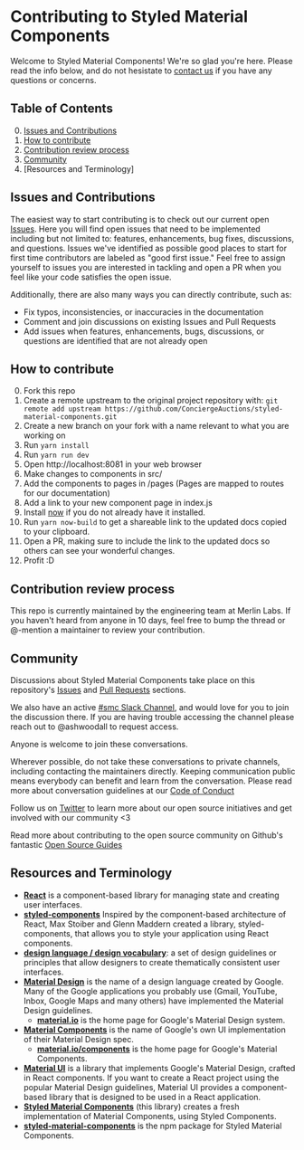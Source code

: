 # Contributing to Styled Material Components

Welcome to Styled Material Components! We're so glad you're here. Please read the info below, and do not hesistate to [contact us](ashley.woodall@merlinlabs.com) if you have any questions or concerns.

## Table of Contents

0. [Issues and Contributions](#types-of-contributions-were-looking-for)
0. [How to contribute](#how-to-contribute)
0. [Contribution review process](#contribution-review-process)
0. [Community](#community)
0. [Resources and Terminology]

## Issues and Contributions
The easiest way to start contributing is to check out our current open [Issues](https://github.com/ConciergeAuctions/styled-material-components/issues). Here you will find open issues that need to be implemented including but not limited to: features, enhancements, bug fixes, discussions, and questions. Issues we've identified as possible good places to start for first time contributors are labeled as "good first issue." Feel free to assign yourself to issues you are interested in tackling and open a PR when you feel like your code satisfies the open issue. 

Additionally, there are also many ways you can directly contribute, such as: 

* Fix typos, inconsistencies, or inaccuracies in the documentation
* Comment and join discussions on existing Issues and Pull Requests
* Add issues when features, enhancements, bugs, discussions, or questions are identified that are not already open

## How to contribute

0. Fork this repo
0. Create a remote upstream to the original project repository with: `git remote add upstream https://github.com/ConciergeAuctions/styled-material-components.git`
0. Create a new branch on your fork with a name relevant to what you are working on
0. Run `yarn install`
0. Run `yarn run dev`
0. Open http://localhost:8081 in your web browser
0. Make changes to components in src/
0. Add the components to pages in /pages (Pages are mapped to routes for our documentation)
0. Add a link to your new component page in index.js 
0. Install [now](https://zeit.co/now#whats-now) if you do not already have it installed.
0. Run `yarn now-build` to get a shareable link to the updated docs copied to your
clipboard.
0. Open a PR, making sure to include the link to the updated docs so others can
see your wonderful changes.
0. Profit :D

## Contribution review process

This repo is currently maintained by the engineering team at Merlin Labs. If you haven't heard from anyone in 10 days, feel free to bump the thread or @-mention a maintainer to review your contribution.

## Community

Discussions about Styled Material Components take place on this repository's [Issues](https://github.com/ConciergeAuctions/styled-material-components/issues) and [Pull Requests](https://github.com/ConciergeAuctions/styled-material-components/pulls) sections. 

We also have an active [#smc Slack Channel](https://merlin-labs.slack.com/messages/C8SU9KJTG/details/), and would love for you to join the discussion there. If you are having trouble accessing the channel please reach out to @ashwoodall to request access. 

Anyone is welcome to join these conversations. 

Wherever possible, do not take these conversations to private channels, including contacting the maintainers directly. Keeping communication public means everybody can benefit and learn from the conversation. Please read more about conversation guidelines at our [Code of Conduct](https://github.com/ConciergeAuctions/styled-material-components/blob/master/CODE_OF_CONDUCT.md)

Follow us on [Twitter](https://twitter.com/merlinOSA) to learn more about our open source initiatives and get involved with our community <3

Read more about contributing to the open source community on Github's fantastic [Open Source Guides](https://opensource.guide/)

## Resources and Terminology

* **[React](https://reactjs.org/)**
is a component-based library for managing state and creating user interfaces.
* **[styled-components](https://www.styled-components.com/)**
Inspired by the component-based architecture of React, Max Stoiber and Glenn Maddern created a library, styled-components, that allows you to style your application using React components.
* **[design language / design vocabulary](https://en.wikipedia.org/wiki/Design_language)**: a set of design guidelines or principles that allow designers to create thematically consistent user interfaces.
* **[Material Design](https://material.io/)**
is the name of a design language created by Google. Many of the Google applications you probably use (Gmail, YouTube, Inbox, Google Maps and many others) have implemented the Material Design guidelines.
  * **[material.io](https://material.io/)** 
is the home page for Google's Material Design system.
* **[Material Components](https://material.io/components/)** 
is the name of Google's own UI implementation of their Material Design spec.
  * **[material.io/components](https://material.io/components/)**
is the home page for Google's Material Components.  
* **[Material UI](http://www.material-ui.com/#/)**
is a library that implements Google's Material Design, crafted in React components. If you want to create a React project using the popular Material Design guidelines, Material UI provides a component-based library that is designed to be used in a React application.   
* **[Styled Material Components](https://github.com/ConciergeAuctions/styled-material-components)**
(this library) creates a fresh implementation of Material Components, using Styled Components. 
* **[styled-material-components](https://www.npmjs.com/package/styled-material-components)**
is the npm package for Styled Material Components. 
